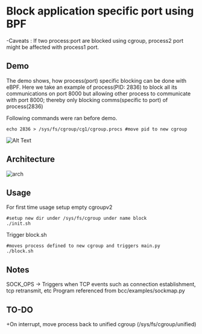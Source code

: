 # Block application specific port using BPF


-Caveats : If two process:port are blocked using cgroup, process2 port might be affected with process1 port.

## Demo


The demo shows, how process(port) specific blocking can be done with eBPF. Here we take an example of process(PID: 2836) to block all its communications on port 8000 but allowing other process to communicate with port 8000; thereby only blocking comms(specific to port) of process(2836)

Following commands were ran before demo.
```sudo mkdir /sys/fs/cgroup/cg1 #make new cgroup
echo 2836 > /sys/fs/cgroup/cg1/cgroup.procs #move pid to new cgroup
```


![Alt Text](https://raw.githubusercontent.com/wolf1892/temp1/main/Untitled%20Project.gif)




## Architecture

![arch](https://raw.githubusercontent.com/wolf1892/temp1/main/architect.png?raw=true)


## Usage

For first time usage setup empty cgroupv2

```
#setup new dir under /sys/fs/cgroup under name block
./init.sh
```
Trigger block.sh
```
#moves process defined to new cgroup and triggers main.py
./block.sh
```


## Notes
SOCK_OPS -> Triggers when TCP events such as connection establishment, tcp retransmit, etc
Program referenced from bcc/examples/sockmap.py

## TO-DO
+On interrupt, move process back to unified cgroup (/sys/fs/cgroup/unified)

